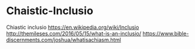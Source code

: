 # Chaistic-Inclusio
Chiastic inclusio https://en.wikipedia.org/wiki/Inclusio http://themileses.com/2016/05/15/what-is-an-inclusio/ https://www.bible-discernments.com/joshua/whatisachiasm.html
